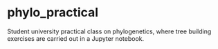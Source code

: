 # phylo_practical
 Student university practical class on phylogenetics, where tree building exercises are carried out in a Jupyter notebook.
